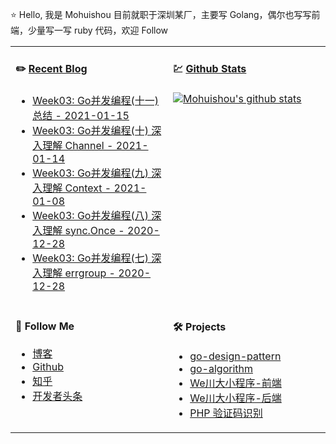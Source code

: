 ⭐ Hello, 我是 Mohuishou 目前就职于深圳某厂，主要写 Golang，偶尔也写写前端，少量写一写 ruby 代码，欢迎 Follow

<table>
  
<tr>
<td valign="top"  width="50%">

#### ✏️ [Recent Blog](https://lailin.xyz)

- [Week03: Go并发编程(十一) 总结 - 2021-01-15](https://lailin.xyz/post/go-training-week3-sum.html)
- [Week03: Go并发编程(十) 深入理解 Channel - 2021-01-14](https://lailin.xyz/post/go-training-week3-channel.html)
- [Week03: Go并发编程(九) 深入理解 Context - 2021-01-08](https://lailin.xyz/post/go-training-week3-context.html)
- [Week03: Go并发编程(八) 深入理解 sync.Once - 2020-12-28](https://lailin.xyz/post/go-training-week3-once.html)
- [Week03: Go并发编程(七) 深入理解 errgroup - 2020-12-28](https://lailin.xyz/post/go-training-week3-errgroup.html)

</td>
<td valign="top"  width="50%">

#### 💹 [Github Stats](https://github.com/mohuishou)

[![Mohuishou's github stats](https://github-readme-stats.vercel.app/api?username=mohuishou&count_private=true&show_icons=true)](https://github.com/mohuishou)

</td>
</tr>

<tr>
<td valign="top"  width="50%">

#### 👀 Follow Me

- [博客](https://lailin.xyz)
- [Github](https://github.com/mohuishou)
- [知乎](https://www.zhihu.com/people/mo-hui-shou-76)
- [开发者头条](https://toutiao.io/subjects/387401?f=new)

</td>
<td valign="top"  width="50%">

#### 🛠 Projects

- [go-design-pattern](https://github.com/mohuishou/go-design-pattern)
- [go-algorithm](https://github.com/mohuishou/go-algorithm)
- [We川大小程序-前端](https://github.com/mohuishou/scuplus-wechat)
- [We川大小程序-后端](https://github.com/mohuishou/scuplus-go)
- [PHP 验证码识别](https://github.com/mohuishou/ImageOCR)

</td>
</tr>

</table>
</td>
</tr>

</table>